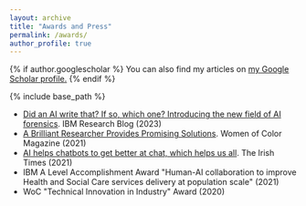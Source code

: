 ```yaml
---
layout: archive
title: "Awards and Press"
permalink: /awards/
author_profile: true
---
```


{% if author.googlescholar %}
  You can also find my articles on <u><a href="{{author.googlescholar}}">my Google Scholar profile</a>.</u>
{% endif %}

{% include base_path %}
- [Did an AI write that? If so, which one? Introducing the new field of AI forensics](https://research.ibm.com/blog/AI-forensics-attribution). IBM Research Blog (2023)
- [A Brilliant Researcher Provides Promising Solutions](https://www.jstor.org/stable/48634874). Women of Color Magazine (2021)
- [AI helps chatbots to get better at chat, which helps us all](https://www.irishtimes.com/news/science/ai-helps-chatbots-to-get-better-at-chat-which-helps-us-all-1.4637104). The Irish Times (2021)
- IBM A Level Accomplishment Award "Human-AI collaboration to improve Health and Social Care services delivery at population scale" (2021)
- WoC "Technical Innovation in Industry" Award (2020)


